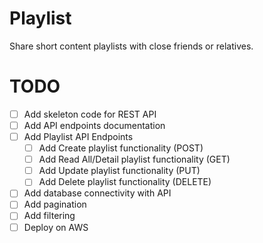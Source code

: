 # Playlist
Share short content playlists with close friends or relatives.

# TODO
- [ ] Add skeleton code for REST API
- [ ] Add API endpoints documentation
- [ ] Add Playlist API Endpoints
  - [ ] Add Create playlist functionality (POST)
  - [ ] Add Read All/Detail playlist functionality (GET)
  - [ ] Add Update playlist functionality (PUT)
  - [ ] Add Delete playlist functionality (DELETE)
- [ ] Add database connectivity with API
- [ ] Add pagination
- [ ] Add filtering
- [ ] Deploy on AWS